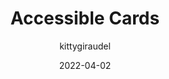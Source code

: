 ---
author: kittygiraudel
date: 2022-04-02
tags:
  - accessibility
  - html
  - css
target_url: https://kittygiraudel.com/2022/04/02/accessible-cards/
title: Accessible Cards
---
